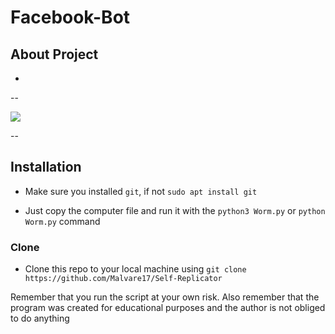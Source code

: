# Facebook-Bot

## About Project
- 

--

![](https://media.giphy.com/media/26tn33aiTi1jkl6H6/source.gif)

--

## Installation

- Make sure you installed `git`, if not `sudo apt install git`

- Just copy the computer file and run it with the `python3 Worm.py` or `python Worm.py` command

### Clone

- Clone this repo to your local machine using `git clone https://github.com/Malvare17/Self-Replicator`

Remember that you run the script at your own risk. Also remember that the program was created for educational purposes and the author is not obliged to do anything
